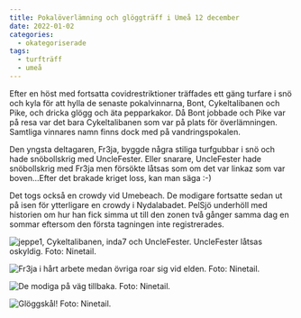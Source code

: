 ```yaml
---
title: Pokalöverlämning och glöggträff i Umeå 12 december
date: 2022-01-02
categories: 
  - okategoriserade
tags: 
  - turfträff
  - umeå
---
```


Efter en höst med fortsatta covidrestriktioner träffades ett gäng turfare i snö och kyla för att hylla de senaste pokalvinnarna, Bont, Cykeltalibanen och Pike, och dricka glögg och äta pepparkakor. Då Bont jobbade och Pike var på resa var det bara Cykeltalibanen som var på plats för överlämningen. Samtliga vinnares namn finns dock med på vandringspokalen.

Den yngsta deltagaren, Fr3ja, byggde några stiliga turfgubbar i snö och hade snöbollskrig med UncleFester. Eller snarare, UncleFester hade snöbollskrig med Fr3ja men försökte låtsas som om det var linkaz som var boven...Efter det brakade kriget loss, kan man säga :-)

Det togs också en crowdy vid Umebeach. De modigare fortsatte sedan ut på isen för ytterligare en crowdy i Nydalabadet. PelSjö underhöll med historien om hur han fick simma ut till den zonen två gånger samma dag en sommar eftersom den första tagningen inte registrerades.

![](https://turfvasterbotten.files.wordpress.com/2022/01/270009656_439682591167488_4958788070057138319_n.jpeg?w=768 "jeppe1, Cykeltalibanen, inda7 och UncleFester. UncleFester låtsas oskyldig. Foto: Ninetail.")

![](https://turfvasterbotten.files.wordpress.com/2022/01/270022187_1118416995575618_8916531664836473917_n.jpeg?w=1024 "Fr3ja i hårt arbete medan övriga roar sig vid elden. Foto: Ninetail.")

![](https://turfvasterbotten.files.wordpress.com/2022/01/270067536_620030985974870_7774028392343680696_n.jpeg?w=1024 "De modiga på väg tillbaka. Foto: Ninetail.")

![](https://turfvasterbotten.files.wordpress.com/2022/01/270107570_457042862656012_5413437703205951058_n.jpeg?w=768 "Glöggskål! Foto: Ninetail.")
